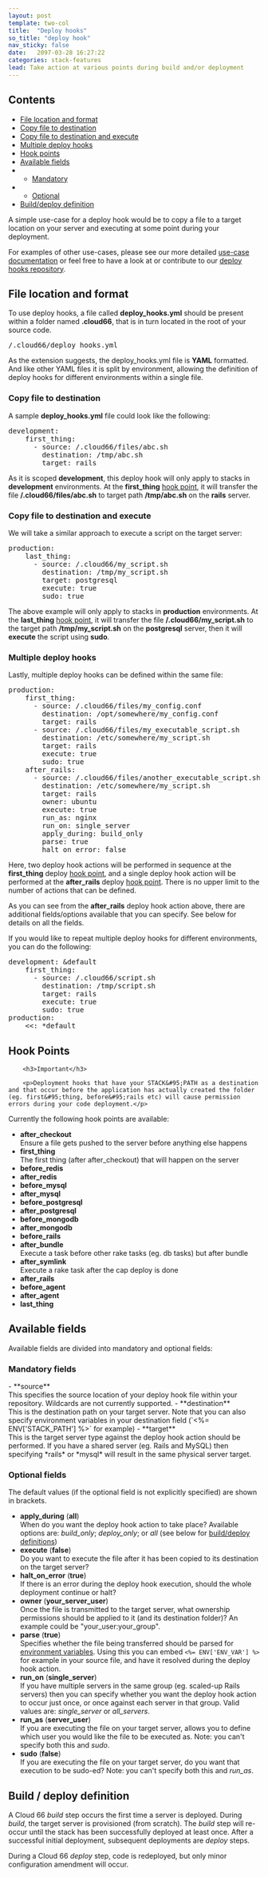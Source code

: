 ```yaml
---
layout: post
template: two-col
title:  "Deploy hooks"
so_title: "deploy hook"
nav_sticky: false
date:   2097-03-28 16:27:22
categories: stack-features
lead: Take action at various points during build and/or deployment
---
```


<h2>Contents</h2>
<ul class="page-toc">
	<li>
		<a href="#location">File location and format</a>
	</li>
	<li>
		<a href="#copy">Copy file to destination</a>
	</li>
	<li>
		<a href="#execute">Copy file to destination and execute</a>
	</li>
	<li>
		<a href="#multiple">Multiple deploy hooks</a>
	</li>
	<li>
		<a href="#hooks">Hook points</a>
	</li>
	<li>
		<a href="#available">Available fields</a>
	</li>
	        <li>
                <ul>
                <li><a href="#mandatory">Mandatory</a></li>
                </ul>
            </li>
            <li>
                <ul>
                <li><a href="#optional">Optional</a></li>
                </ul>
            </li>
	<li>
		<a href="#definition">Build/deploy definition</a>
	</li>
</ul>

A simple use-case for a deploy hook would be to copy a file to a target location on your server and executing at some point during your deployment.

For examples of other use-cases, please see our more detailed [use-case documentation](/how-to/deploy-hook-cases.html) or feel free to have a look at or contribute to our <a href="https://github.com/cloud66/deploy_hooks" target="_blank">deploy hooks repository</a>.

<h2 id="location">File location and format</h2>

To use deploy hooks, a file called **deploy_hooks.yml** should be present within a folder named **.cloud66**, that is in turn located in the root of your source code.
<pre class="terminal">
/.cloud66/deploy&#95;hooks.yml
</pre>

As the extension suggests, the deploy&#95;hooks.yml file is **YAML** formatted. And like other YAML files it is split by environment, allowing the definition of deploy hooks for different environments within a single file.

<h3 id="copy">Copy file to destination</h3>

A sample **deploy&#95;hooks.yml** file could look like the following:
<pre class="terminal">
development:
    first&#95;thing:
      - source: /.cloud66/files/abc.sh
        destination: /tmp/abc.sh
        target: rails
</pre>

As it is scoped **development**, this deploy hook will only apply to stacks in **development** environments. At the **first&#95;thing** [hook point](/stack-features/deploy-hooks.html#hooks), it will transfer the file **/.cloud66/files/abc.sh** to target path **/tmp/abc.sh** on the **rails** server.

<h3 id="execute">Copy file to destination and execute</h3>

We will take a similar approach to execute a script on the target server:
<pre class="terminal">
production:
    last&#95;thing:
      - source: /.cloud66/my&#95;script.sh
        destination: /tmp/my&#95;script.sh
        target: postgresql
        execute: true
        sudo: true
</pre>

The above example will only apply to stacks in **production** environments. At the **last&#95;thing** [hook point](/stack-features/deploy-hooks.html#hooks), it will transfer the file **/.cloud66/my&#95;script.sh** to the target path **/tmp/my&#95;script.sh** on the **postgresql** server, then it will **execute** the script using **sudo**.

<h3 id="multiple">Multiple deploy hooks</h3>
Lastly, multiple deploy hooks can be defined within the same file:
<pre class="terminal">
production:
    first&#95;thing:
      - source: /.cloud66/files/my&#95;config.conf
        destination: /opt/somewhere/my&#95;config.conf
        target: rails
      - source: /.cloud66/files/my&#95;executable&#95;script.sh
        destination: /etc/somewhere/my&#95;script.sh
        target: rails
        execute: true
        sudo: true
    after&#95;rails:
      - source: /.cloud66/files/another&#95;executable&#95;script.sh
        destination: /etc/somewhere/my&#95;script.sh
        target: rails
        owner: ubuntu
        execute: true
        run&#95;as: nginx
        run&#95;on: single&#95;server
        apply&#95;during: build&#95;only
        parse: true
        halt&#95;on&#95;error: false
</pre>

Here, two deploy hook actions will be performed in sequence at the **first&#95;thing** deploy [hook point](/stack-features/deploy-hooks.html#hooks), and a single deploy hook action will be performed at the **after&#95;rails** deploy [hook point](/stack-features/deploy-hooks.html#hooks).
There is no upper limit to the number of actions that can be defined.

As you can see from the **after&#95;rails** deploy hook action above, there are additional fields/options available that you can specify. See below for details on all the fields.

If you would like to repeat multiple deploy hooks for different environments, you can do the following:

<pre class="terminal">
development: &default
    first_thing:
      - source: /.cloud66/script.sh
        destination: /tmp/script.sh
        target: rails
        execute: true
        sudo: true
production:
    <<: *default
</pre>

<h2 id="hooks">Hook Points</h2>
<div class="notice">

        <h3>Important</h3>

        <p>Deployment hooks that have your STACK&#95;PATH as a destination and that occur before the application has actually created the folder (eg. first&#95;thing, before&#95;rails etc) will cause permission errors during your code deployment.</p>
</div>

Currently the following hook points are available:

- **after&#95;checkout**<br/>
Ensure a file gets pushed to the server before anything else happens
- **first&#95;thing**<br/>
The first thing (after after_checkout) that will happen on the server
- **before&#95;redis**
- **after&#95;redis**
- **before&#95;mysql**
- **after&#95;mysql**
- **before&#95;postgresql**
- **after&#95;postgresql**
- **before&#95;mongodb**
- **after&#95;mongodb**
- **before&#95;rails**
- **after&#95;bundle**<br/>
Execute a task before other rake tasks (eg. db tasks) but after bundle
- **after&#95;symlink**<br/>
Execute a rake task after the cap deploy is done
- **after&#95;rails**
- **before&#95;agent**
- **after&#95;agent**
- **last&#95;thing**

<h2 id="available">Available fields</h2>
Available fields are divided into mandatory and optional fields:

<h3 id="mandatory">Mandatory fields</h3>
- **source**<br/>
This specifies the source location of your deploy hook file within your repository. Wildcards are not currently supported.
- **destination**<br/>
This is the destination path on your target server. Note that you can also specify environment variables in your destination field
(`<%= ENV['STACK_PATH'] %>` for example)
- **target**<br/>
This is the target server type against the deploy hook action should be performed. If you have a shared server (eg. Rails and MySQL) then specifying *rails* or *mysql* will result in the same physical server target.

<h3 id="optional">Optional fields</h3>

The default values (if the optional field is not explicitly specified) are shown in brackets.

- **apply&#95;during** (**all**)<br/>
When do you want the deploy hook action to take place? Available options are: *build&#95;only*; *deploy&#95;only*; or *all* (see below for [build/deploy definitions](/stack-features/deploy-hooks.html#definition))
- **execute** (**false**)<br/>
Do you want to execute the file after it has been copied to its destination on the target server?
- **halt&#95;on&#95;error** (**true**)<br/>
If there is an error during the deploy hook execution, should the whole deployment continue or halt?
- **owner** (**your&#95;server&#95;user**)<br/>
Once the file is transmitted to the target server, what ownership permissions should be applied to it (and its destination folder)? An example could be "your&#95;user:your&#95;group".
- **parse** (**true**)<br/>
Specifies whether the file being transferred should be parsed for [environment variables](/stack-features/env-vars.html). Using this you can embed `<%= ENV['ENV_VAR'] %>` for example in your source file, and have it resolved during the deploy hook action.
- **run&#95;on** (**single&#95;server**)<br/>
If you have multiple servers in the same group (eg. scaled-up Rails servers) then you can specify whether you want the deploy hook action to occur just once, or once against each server in that group. Valid values are: *single&#95;server* or *all&#95;servers*.
- **run&#95;as** (**server&#95;user**)<br/>
If you are executing the file on your target server, allows you to define which user you would like the file to be executed as. Note: you can't specify both this and *sudo*.
- **sudo** (**false**)<br/>
If you are executing the file on your target server, do you want that execution to be sudo-ed? Note: you can't specify both this and *run&#95;as*.

<h2 id="definition">Build / deploy definition</h2>

A Cloud 66 *build* step occurs the first time a server is deployed. During *build*, the target server is provisioned (from scratch). The *build* step will re-occur until the stack has been successfully deployed at least once.
After a successful initial deployment, subsequent deployments are *deploy* steps.

During a Cloud 66 *deploy* step, code is redeployed, but only minor configuration amendment will occur.